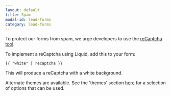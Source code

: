 ```yaml
---
layout: default
title: Spam
modal-id: lead-forms
category: lead-forms
---
```

To protect our forms from spam, we urge developers to use the [reCaptcha tool](https://www.google.com/recaptcha/intro/).

To implement a reCaptcha using Liquid, add this to your form:


    {{ "white" | recaptcha }}


This will produce a reCaptcha with a white background.

Alternate themes are available. See the 'themes' section
[here](https://developers.google.com/recaptcha/old/docs/customization) for a
selection of options that can be used.
